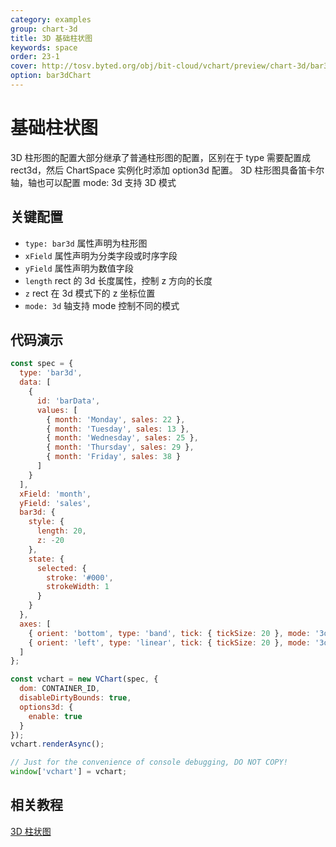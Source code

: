 ```yaml
---
category: examples
group: chart-3d
title: 3D 基础柱状图
keywords: space
order: 23-1
cover: http://tosv.byted.org/obj/bit-cloud/vchart/preview/chart-3d/bar3d.png
option: bar3dChart
---
```


# 基础柱状图

3D 柱形图的配置大部分继承了普通柱形图的配置，区别在于 type 需要配置成 rect3d，然后 ChartSpace 实例化时添加 option3d 配置。
3D 柱形图具备笛卡尔轴，轴也可以配置 mode: 3d 支持 3D 模式

## 关键配置

- `type: bar3d` 属性声明为柱形图
- `xField` 属性声明为分类字段或时序字段
- `yField` 属性声明为数值字段
- `length` rect 的 3d 长度属性，控制 z 方向的长度
- `z` rect 在 3d 模式下的 z 坐标位置
- `mode: 3d` 轴支持 mode 控制不同的模式

## 代码演示

```javascript livedemo
const spec = {
  type: 'bar3d',
  data: [
    {
      id: 'barData',
      values: [
        { month: 'Monday', sales: 22 },
        { month: 'Tuesday', sales: 13 },
        { month: 'Wednesday', sales: 25 },
        { month: 'Thursday', sales: 29 },
        { month: 'Friday', sales: 38 }
      ]
    }
  ],
  xField: 'month',
  yField: 'sales',
  bar3d: {
    style: {
      length: 20,
      z: -20
    },
    state: {
      selected: {
        stroke: '#000',
        strokeWidth: 1
      }
    }
  },
  axes: [
    { orient: 'bottom', type: 'band', tick: { tickSize: 20 }, mode: '3d' },
    { orient: 'left', type: 'linear', tick: { tickSize: 20 }, mode: '3d' }
  ]
};

const vchart = new VChart(spec, {
  dom: CONTAINER_ID,
  disableDirtyBounds: true,
  options3d: {
    enable: true
  }
});
vchart.renderAsync();

// Just for the convenience of console debugging, DO NOT COPY!
window['vchart'] = vchart;
```

## 相关教程

[3D 柱状图](link)
